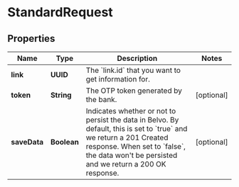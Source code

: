 

# StandardRequest


## Properties

| Name | Type | Description | Notes |
|------------ | ------------- | ------------- | -------------|
|**link** | **UUID** | The &#x60;link.id&#x60; that you want to get information for. |  |
|**token** | **String** | The OTP token generated by the bank. |  [optional] |
|**saveData** | **Boolean** | Indicates whether or not to persist the data in Belvo. By default, this is set to &#x60;true&#x60; and we return a 201 Created response. When set to &#x60;false&#x60;, the data won&#39;t be persisted and we return a 200 OK response. |  [optional] |



